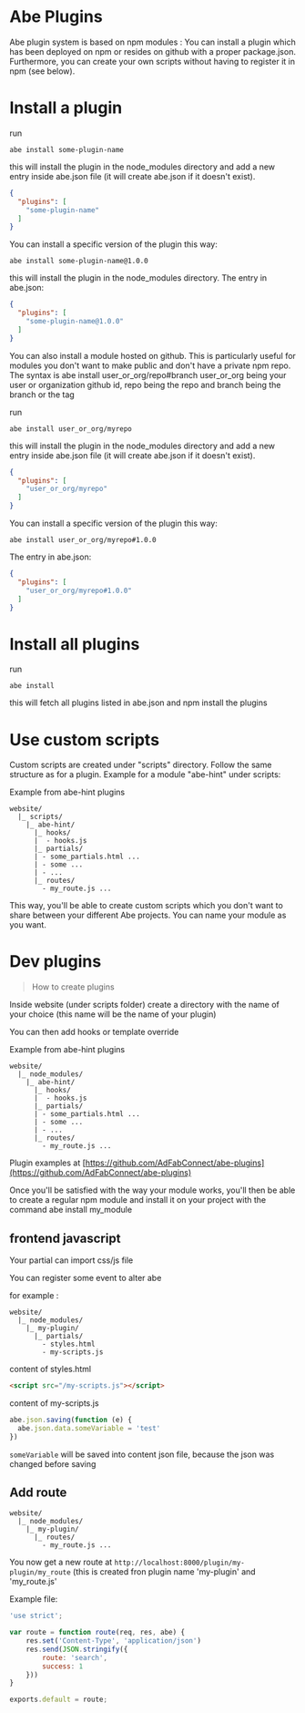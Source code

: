 # Abe Plugins

Abe plugin system is based on npm modules : You can install a plugin which has been deployed on npm or resides on github with a proper package.json.
Furthermore, you can create your own scripts without having to register it in npm (see below).

# Install a plugin

run 

```shell
abe install some-plugin-name
```

this will install the plugin in the node_modules directory and add a new entry inside abe.json file (it will create abe.json if it doesn't exist).

```json
{
  "plugins": [
    "some-plugin-name"
  ]
}
```

You can install a specific version of the plugin this way:

```shell
abe install some-plugin-name@1.0.0
```

this will install the plugin in the node_modules directory. The entry in abe.json:

```json
{
  "plugins": [
    "some-plugin-name@1.0.0"
  ]
}
```

You can also install a module hosted on github. This is particularly useful for modules you don't want to make public and don't have a private npm repo.
The syntax is abe install user_or_org/repo#branch 
user_or_org being your user or organization github id, repo being the repo and branch being the branch or the tag

run 

```shell
abe install user_or_org/myrepo
```

this will install the plugin in the node_modules directory and add a new entry inside abe.json file (it will create abe.json if it doesn't exist).

```json
{
  "plugins": [
    "user_or_org/myrepo"
  ]
}
```

You can install a specific version of the plugin this way:

```shell
abe install user_or_org/myrepo#1.0.0
```

The entry in abe.json:

```json
{
  "plugins": [
    "user_or_org/myrepo#1.0.0"
  ]
}
```

# Install all plugins

run 

```shell
abe install
```

this will fetch all plugins listed in abe.json and npm install the plugins

# Use custom scripts

Custom scripts are created under "scripts" directory. Follow the same structure as for a plugin. 
Example for a module "abe-hint" under scripts:

Example from abe-hint plugins

```
website/
  |_ scripts/
    |_ abe-hint/
      |_ hooks/
      |  - hooks.js
      |_ partials/
      | - some_partials.html ...
      | - some ...
      | - ...
      |_ routes/
        - my_route.js ...
```

This way, you'll be able to create custom scripts which you don't want to share between your different Abe projects. You can name your module as you want.

# Dev plugins

> How to create plugins

Inside website (under scripts folder) create a directory with the name of your choice (this name will be the name of your plugin)

You can then add hooks or template override

Example from abe-hint plugins

```
website/
  |_ node_modules/
    |_ abe-hint/
      |_ hooks/
      |  - hooks.js
      |_ partials/
      | - some_partials.html ...
      | - some ...
      | - ...
      |_ routes/
        - my_route.js ...
```

Plugin examples at [https://github.com/AdFabConnect/abe-plugins](https://github.com/AdFabConnect/abe-plugins)

Once you'll be satisfied with the way your module works, you'll then be able to create a regular npm module and install it on your project with the command abe install my_module

## frontend javascript

Your partial can import css/js file

You can register some event to alter abe

for example :

```
website/
  |_ node_modules/
    |_ my-plugin/
      |_ partials/
        - styles.html
        - my-scripts.js
```

content of styles.html

```html
<script src="/my-scripts.js"></script>
```

content of my-scripts.js

```javascript
abe.json.saving(function (e) {
  abe.json.data.someVariable = 'test'
})
```

```someVariable``` will be saved into content json file, because the json was changed before saving

## Add route

```
website/
  |_ node_modules/
    |_ my-plugin/
      |_ routes/
        - my_route.js ...
```
You now get a new route at ```http://localhost:8000/plugin/my-plugin/my_route``` (this is created fron plugin name 'my-plugin' and 'my_route.js'

Example file:

```javascript
'use strict';

var route = function route(req, res, abe) {
	res.set('Content-Type', 'application/json')
	res.send(JSON.stringify({
		route: 'search',
		success: 1
	}))
}

exports.default = route;
```